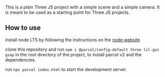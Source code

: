 This is a plain Three JS project with a simple scene and a simple camera. It is meant to be used as a starting point for Three JS projects.

## How to use
install node LTS by following the instructions on the [node website](https://nodejs.org/en/download/) 

clone this repository and run `npm i @parcel/config-default three lil-gui gsap` in the root directory of the project, to install parcel v2 and the dependencies. 

run `npx parcel index.html` to start the development server.

